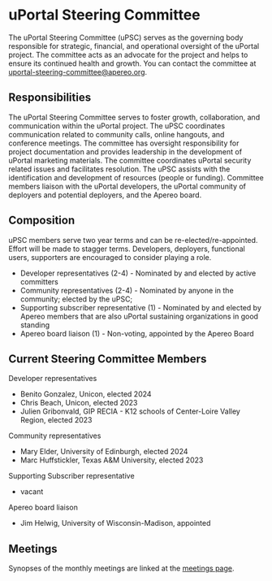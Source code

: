 # uPortal Steering Committee

The uPortal Steering Committee (uPSC) serves as the governing body responsible for strategic, financial, and operational oversight of the uPortal project.  The committee acts as an advocate for the project and helps to ensure its continued health and growth. You can contact the committee at uportal-steering-committee@apereo.org.

## Responsibilities
The uPortal Steering Committee serves to foster growth, collaboration, and communication within the uPortal project. The uPSC coordinates communication related to community calls, online hangouts, and conference meetings. The committee has oversight responsibility for project documentation and provides leadership in the development of uPortal marketing materials. The committee coordinates uPortal security related issues and facilitates resolution. The uPSC assists with the identification and development of resources (people or funding). Committee members liaison with the uPortal developers, the uPortal community of deployers and potential deployers, and the Apereo board.

## Composition
uPSC members serve two year terms and can be re-elected/re-appointed. Effort will be made to stagger terms. Developers, deployers, functional users, supporters are encouraged to consider playing a role. 

-  Developer representatives (2-4) - Nominated by and elected by active committers
-  Community representatives (2-4) - Nominated by anyone in the community; elected by the uPSC; 
-  Supporting subscriber representative (1) - Nominated by and elected by Apereo members that are also uPortal sustaining organizations in good standing
-  Apereo board liaison (1) - Non-voting, appointed by the Apereo Board

## Current Steering Committee Members

Developer representatives

-  Benito Gonzalez, Unicon, elected 2024
-  Chris Beach, Unicon, elected 2023
-  Julien Gribonvald, GIP RECIA - K12 schools of Center-Loire Valley Region, elected 2023

Community representatives 

-  Mary Elder, University of Edinburgh, elected 2024
-  Marc Huffstickler, Texas A&M University, elected 2023

Supporting Subscriber representative

-  vacant

Apereo board liaison

-  Jim Helwig, University of Wisconsin-Madison, appointed

## Meetings
Synopses of the monthly meetings are linked at the [meetings page](./meetings).
